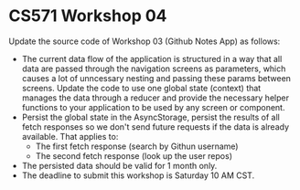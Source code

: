# CS571 Workshop 04
Update the source code of Workshop 03 (Github Notes App) as follows:
* The current data flow of the application is structured in a way that all data are passed through the navigation screens as parameters, which causes a lot of unncessary nesting and passing these params between screens. Update the code to use one global state (context) that manages the data through a reducer and provide the necessary helper functions to your application to be used by any screen or component.
* Persist the global state in the AsyncStorage, persist the results of all fetch responses so we don't send future requests if the data is already available. That applies to:
  * The first fetch response (search by Githun username)
  * The second fetch response (look up the user repos)
* The persisted data should be valid for 1 month only.
* The deadline to submit this workshop is Saturday 10 AM CST.
